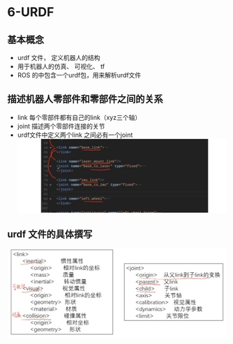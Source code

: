# 6-URDF


## 基本概念
* urdf 文件， 定义机器人的结构  
* 用于机器人的仿真、 可视化、 tf  
* ROS 的中包含一个urdf包，用来解析urdf文件  

## 描述机器人零部件和零部件之间的关系
* link  每个零部件都有自己的link（xyz三个轴）   
* joint  描述两个零部件连接的关节   
* urdf文件中定义两个link 之间必有一个joint
![avatar](/images_ros/pic16.png)

## urdf 文件的具体撰写
![avatar](/images_ros/pic17.png)
